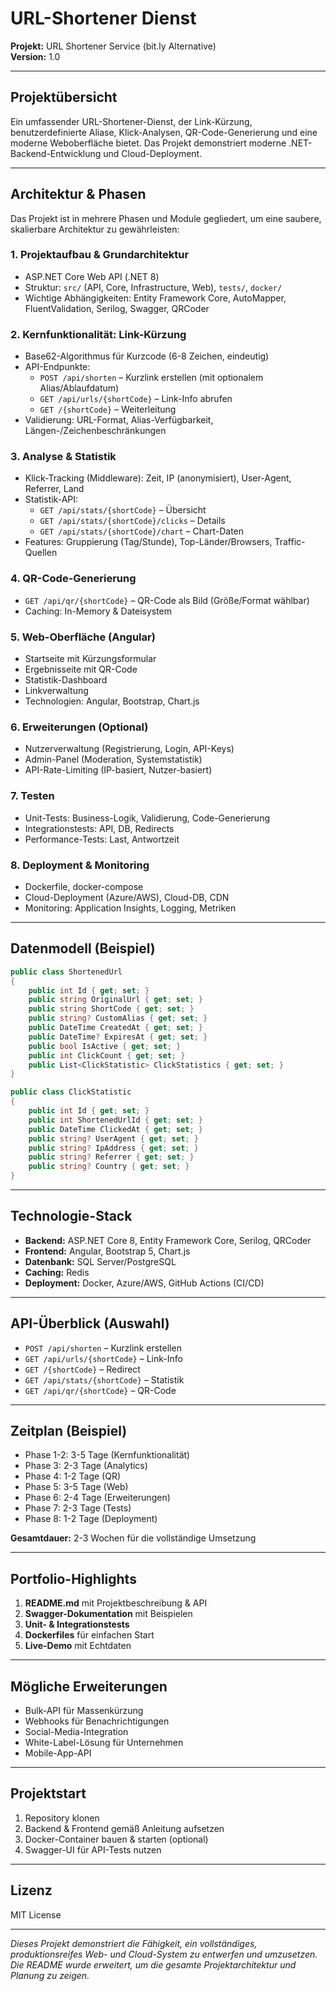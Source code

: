 
# URL-Shortener Dienst

**Projekt:** URL Shortener Service (bit.ly Alternative)   
**Version:** 1.0  

---

## Projektübersicht

Ein umfassender URL-Shortener-Dienst, der Link-Kürzung, benutzerdefinierte Aliase, Klick-Analysen, QR-Code-Generierung und eine moderne Weboberfläche bietet. Das Projekt demonstriert moderne .NET-Backend-Entwicklung und Cloud-Deployment.

---

## Architektur & Phasen

Das Projekt ist in mehrere Phasen und Module gegliedert, um eine saubere, skalierbare Architektur zu gewährleisten:

### 1. Projektaufbau & Grundarchitektur
- ASP.NET Core Web API (.NET 8)
- Struktur: `src/` (API, Core, Infrastructure, Web), `tests/`, `docker/`
- Wichtige Abhängigkeiten: Entity Framework Core, AutoMapper, FluentValidation, Serilog, Swagger, QRCoder

### 2. Kernfunktionalität: Link-Kürzung
- Base62-Algorithmus für Kurzcode (6-8 Zeichen, eindeutig)
- API-Endpunkte:
  - `POST /api/shorten` – Kurzlink erstellen (mit optionalem Alias/Ablaufdatum)
  - `GET /api/urls/{shortCode}` – Link-Info abrufen
  - `GET /{shortCode}` – Weiterleitung
- Validierung: URL-Format, Alias-Verfügbarkeit, Längen-/Zeichenbeschränkungen

### 3. Analyse & Statistik
- Klick-Tracking (Middleware): Zeit, IP (anonymisiert), User-Agent, Referrer, Land
- Statistik-API:
  - `GET /api/stats/{shortCode}` – Übersicht
  - `GET /api/stats/{shortCode}/clicks` – Details
  - `GET /api/stats/{shortCode}/chart` – Chart-Daten
- Features: Gruppierung (Tag/Stunde), Top-Länder/Browsers, Traffic-Quellen

### 4. QR-Code-Generierung
- `GET /api/qr/{shortCode}` – QR-Code als Bild (Größe/Format wählbar)
- Caching: In-Memory & Dateisystem

### 5. Web-Oberfläche (Angular)
- Startseite mit Kürzungsformular
- Ergebnisseite mit QR-Code
- Statistik-Dashboard
- Linkverwaltung
- Technologien: Angular, Bootstrap, Chart.js

### 6. Erweiterungen (Optional)
- Nutzerverwaltung (Registrierung, Login, API-Keys)
- Admin-Panel (Moderation, Systemstatistik)
- API-Rate-Limiting (IP-basiert, Nutzer-basiert)

### 7. Testen
- Unit-Tests: Business-Logik, Validierung, Code-Generierung
- Integrationstests: API, DB, Redirects
- Performance-Tests: Last, Antwortzeit

### 8. Deployment & Monitoring
- Dockerfile, docker-compose
- Cloud-Deployment (Azure/AWS), Cloud-DB, CDN
- Monitoring: Application Insights, Logging, Metriken

---

## Datenmodell (Beispiel)

```csharp
public class ShortenedUrl
{
    public int Id { get; set; }
    public string OriginalUrl { get; set; }
    public string ShortCode { get; set; }
    public string? CustomAlias { get; set; }
    public DateTime CreatedAt { get; set; }
    public DateTime? ExpiresAt { get; set; }
    public bool IsActive { get; set; }
    public int ClickCount { get; set; }
    public List<ClickStatistic> ClickStatistics { get; set; }
}

public class ClickStatistic
{
    public int Id { get; set; }
    public int ShortenedUrlId { get; set; }
    public DateTime ClickedAt { get; set; }
    public string? UserAgent { get; set; }
    public string? IpAddress { get; set; }
    public string? Referrer { get; set; }
    public string? Country { get; set; }
}
```

---

## Technologie-Stack

- **Backend:** ASP.NET Core 8, Entity Framework Core, Serilog, QRCoder
- **Frontend:** Angular, Bootstrap 5, Chart.js
- **Datenbank:** SQL Server/PostgreSQL
- **Caching:** Redis
- **Deployment:** Docker, Azure/AWS, GitHub Actions (CI/CD)

---

## API-Überblick (Auswahl)

- `POST /api/shorten` – Kurzlink erstellen
- `GET /api/urls/{shortCode}` – Link-Info
- `GET /{shortCode}` – Redirect
- `GET /api/stats/{shortCode}` – Statistik
- `GET /api/qr/{shortCode}` – QR-Code

---

## Zeitplan (Beispiel)

- Phase 1-2: 3-5 Tage (Kernfunktionalität)
- Phase 3: 2-3 Tage (Analytics)
- Phase 4: 1-2 Tage (QR)
- Phase 5: 3-5 Tage (Web)
- Phase 6: 2-4 Tage (Erweiterungen)
- Phase 7: 2-3 Tage (Tests)
- Phase 8: 1-2 Tage (Deployment)

**Gesamtdauer:** 2-3 Wochen für die vollständige Umsetzung

---

## Portfolio-Highlights

1. **README.md** mit Projektbeschreibung & API
2. **Swagger-Dokumentation** mit Beispielen
3. **Unit- & Integrationstests**
4. **Dockerfiles** für einfachen Start
5. **Live-Demo** mit Echtdaten

---

## Mögliche Erweiterungen

- Bulk-API für Massenkürzung
- Webhooks für Benachrichtigungen
- Social-Media-Integration
- White-Label-Lösung für Unternehmen
- Mobile-App-API

---

## Projektstart

1. Repository klonen
2. Backend & Frontend gemäß Anleitung aufsetzen
3. Docker-Container bauen & starten (optional)
4. Swagger-UI für API-Tests nutzen

---

## Lizenz

MIT License

---

*Dieses Projekt demonstriert die Fähigkeit, ein vollständiges, produktionsreifes Web- und Cloud-System zu entwerfen und umzusetzen. Die README wurde erweitert, um die gesamte Projektarchitektur und Planung zu zeigen.*
